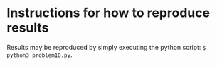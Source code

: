 # Instructions for how to reproduce results

Results may be reproduced by simply executing the python script: `$ python3 problem10.py`.
